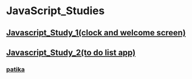 # JavaScript_Studies

##  [Javascript_Study_1(clock and welcome screen)](https://github.com/KaderErgin/Javascript/tree/master/Javascript_Study_1)<br>
##  [Javascript_Study_2(to do list app)](https://github.com/KaderErgin/JavaScript/tree/master/Javascript_Study_2)<br>
### [patika](https://academy.patika.dev/tr/profile)

